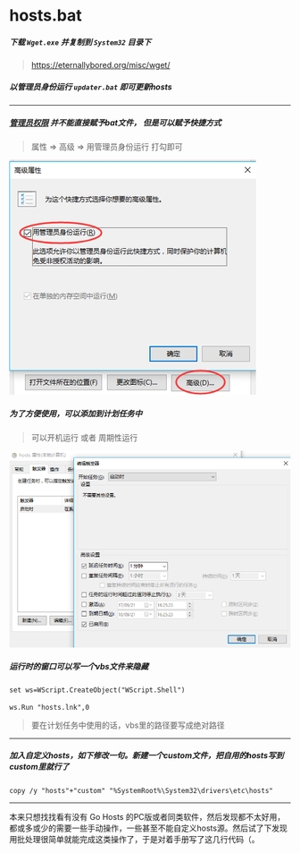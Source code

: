 # hosts.bat


##### 下载 `Wget.exe` 并复制到 `System32` 目录下
> https://eternallybored.org/misc/wget/

##### 以管理员身份运行 `updater.bat` 即可更新hosts

------

##### [管理员权限](http://www.zhihu.com/question/34541107) 并不能直接赋予bat文件， 但是可以赋予快捷方式
> 属性 => 高级 => 用管理员身份运行 打勾即可

![](https://github.com/moesora/hosts.bat/raw/master/example1.png)  

##### 为了方便使用，可以添加到计划任务中
> 可以开机运行 或者 周期性运行

![](https://github.com/moesora/hosts.bat/raw/master/example2.png) 

##### 运行时的窗口可以写一个vbs文件来隐藏
  `set ws=WScript.CreateObject("WScript.Shell") `
  
  `ws.Run "hosts.lnk",0` 

> 要在计划任务中使用的话，vbs里的路径要写成绝对路径
------

##### 加入自定义hosts，如下修改一句。新建一个custom文件，把自用的hosts写到custom里就行了
  `copy /y "hosts"+"custom" "%SystemRoot%\System32\drivers\etc\hosts"`

------

本来只想找找看有没有 Go Hosts 的PC版或者同类软件，然后发现都不太好用，都或多或少的需要一些手动操作，一些甚至不能自定义hosts源。然后试了下发现用批处理很简单就能完成这类操作了，于是对着手册写了这几行代码（。
